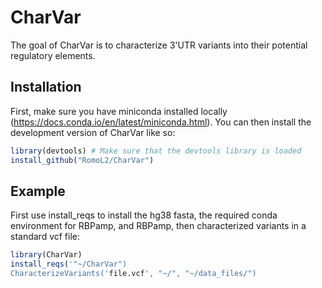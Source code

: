 
# CharVar

<!-- badges: start -->
<!-- badges: end -->

The goal of CharVar is to characterize 3'UTR variants into their potential regulatory elements.

## Installation

First, make sure you have miniconda installed locally (https://docs.conda.io/en/latest/miniconda.html). You can then install the development version of CharVar like so:

``` r
library(devtools) # Make sure that the devtools library is loaded
install_github("RomoL2/CharVar")
```

## Example

First use install_reqs to install the hg38 fasta, the required conda environment for RBPamp, and RBPamp, then characterized variants in a standard vcf file:

``` r
library(CharVar)
install_reqs('"~/CharVar")
CharacterizeVariants('file.vcf', "~/", "~/data_files/")
```

